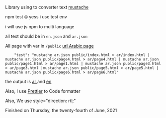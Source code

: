 Library using to converter text [mustache](https://www.npmjs.com/package/mustache)

npm test 🤐 yess i use test env

i will use js npm to multi language

all text should be in `en.json` and `ar.json`

All page with var in `/public` [url Arabic page](https://github.com/alijafer/e-sweb/tree/multilanguage/public)

```
    "test": "mustache ar.json public/index.html > ar/index.html | mustache ar.json public/page4.html > ar/page4.html | mustache ar.json public/page1.html > ar/page1.html | mustache ar.json public/page3.html > ar/page3.html |mustache ar.json public/page5.html > ar/page5.html | mustache ar.json public/page6.html > ar/page6.html"

```

the output is [ar ](https://github.com/alijafer/e-sweb/tree/multilanguage/ar)and [en ](https://github.com/alijafer/e-sweb/tree/multilanguage/en)

Also, I use [Prettier](https://marketplace.visualstudio.com/items?itemName=esbenp.prettier-vscode) to Code formatter

Also, We use style="direction: rtl;"

Finished on Thursday, the twenty-fourth of June, 2021
